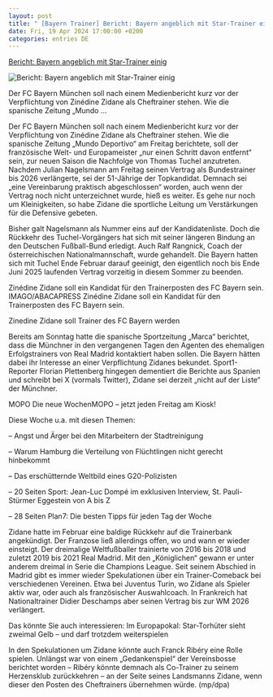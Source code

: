 ```yaml
---
layout: post
title: " [Bayern Trainer] Bericht: Bayern angeblich mit Star-Trainer einig"
date: Fri, 19 Apr 2024 17:00:00 +0200
categories: entries DE
---
```

[Bericht: Bayern angeblich mit Star-Trainer einig](https://www.mopo.de/sport/fussball/bericht-bayern-angeblich-mit-star-trainer-einig/)

![Bericht: Bayern angeblich mit Star-Trainer einig](https://cdn.mopo.de/uploads/sites/4/2024/04/imago1041586717h-scaled.jpg?resize=1024%2C600&crop=144px%2C418px%2C2286px%2C1337px)

Der FC Bayern München soll nach einem Medienbericht kurz vor der Verpflichtung von Zinédine Zidane als Cheftrainer stehen. Wie die spanische Zeitung „Mundo ...

Der FC Bayern München soll nach einem Medienbericht kurz vor der Verpflichtung von Zinédine Zidane als Cheftrainer stehen. Wie die spanische Zeitung „Mundo Deportivo“ am Freitag berichtete, soll der französische Welt- und Europameister „nur einen Schritt davon entfernt“ sein, zur neuen Saison die Nachfolge von Thomas Tuchel anzutreten. Nachdem Julian Nagelsmann am Freitag seinen Vertrag als Bundestrainer bis 2026 verlängerte, sei der 51-Jährige der Topkandidat. Demnach sei „eine Vereinbarung praktisch abgeschlossen“ worden, auch wenn der Vertrag noch nicht unterzeichnet wurde, hieß es weiter. Es gehe nur noch um Kleinigkeiten, so habe Zidane die sportliche Leitung um Verstärkungen für die Defensive gebeten.

Bisher galt Nagelsmann als Nummer eins auf der Kandidatenliste. Doch die Rückkehr des Tuchel-Vorgängers hat sich mit seiner längeren Bindung an den Deutschen Fußball-Bund erledigt. Auch Ralf Rangnick, Coach der österreichischen Nationalmannschaft, wurde gehandelt. Die Bayern hatten sich mit Tuchel Ende Februar darauf geeinigt, den eigentlich noch bis Ende Juni 2025 laufenden Vertrag vorzeitig in diesem Sommer zu beenden.

Zinédine Zidane soll ein Kandidat für den Trainerposten des FC Bayern sein. IMAGO/ABACAPRESS Zinédine Zidane soll ein Kandidat für den Trainerposten des FC Bayern sein.

Zinedine Zidane soll Trainer des FC Bayern werden

Bereits am Sonntag hatte die spanische Sportzeitung „Marca“ berichtet, dass die Münchner in den vergangenen Tagen den Agenten des ehemaligen Erfolgstrainers von Real Madrid kontaktiert haben sollen. Die Bayern hätten dabei ihr Interesse an einer Verpflichtung Zidanes bekundet. Sport1-Reporter Florian Plettenberg hingegen dementiert die Berichte aus Spanien und schreibt bei X (vormals Twitter), Zidane sei derzeit „nicht auf der Liste“ der Münchner.

MOPO Die neue WochenMOPO – jetzt jeden Freitag am Kiosk!

Diese Woche u.a. mit diesen Themen:

– Angst und Ärger bei den Mitarbeitern der Stadtreinigung

– Warum Hamburg die Verteilung von Flüchtlingen nicht gerecht hinbekommt

– Das erschütternde Weltbild eines G20-Polizisten

– 20 Seiten Sport: Jean-Luc Dompé im exklusiven Interview, St. Pauli-Stürmer Eggestein von A bis Z

– 28 Seiten Plan7: Die besten Tipps für jeden Tag der Woche

Zidane hatte im Februar eine baldige Rückkehr auf die Trainerbank angekündigt. Der Franzose ließ allerdings offen, wo und wann er wieder einsteigt. Der dreimalige Weltfußballer trainierte von 2016 bis 2018 und zuletzt 2019 bis 2021 Real Madrid. Mit den „Königlichen“ gewann er unter anderem dreimal in Serie die Champions League. Seit seinem Abschied in Madrid gibt es immer wieder Spekulationen über ein Trainer-Comeback bei verschiedenen Vereinen. Etwa bei Juventus Turin, wo Zidane als Spieler aktiv war, oder auch als französischer Auswahlcoach. In Frankreich hat Nationaltrainer Didier Deschamps aber seinen Vertrag bis zur WM 2026 verlängert.

Das könnte Sie auch interessieren: Im Europapokal: Star-Torhüter sieht zweimal Gelb – und darf trotzdem weiterspielen

In den Spekulationen um Zidane könnte auch Franck Ribéry eine Rolle spielen. Unlängst war von einem „Gedankenspiel“ der Vereinsbosse berichtet worden – Ribéry könnte demnach als Co-Trainer zu seinem Herzensklub zurückkehren – an der Seite seines Landsmanns Zidane, wenn dieser den Posten des Cheftrainers übernehmen würde. (mp/dpa)


